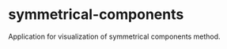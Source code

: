 symmetrical-components
======================

Application for visualization of symmetrical components method.